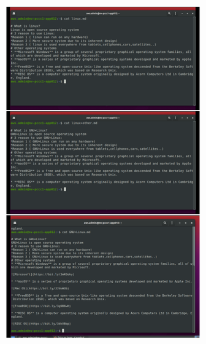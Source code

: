 ![Linux.md file](../../images/lab6.png)
![Linux+other.md file](../images/../../images/lab6.2.png)
![GNU+Linux](../images/../../images/lab6.3.png
)
